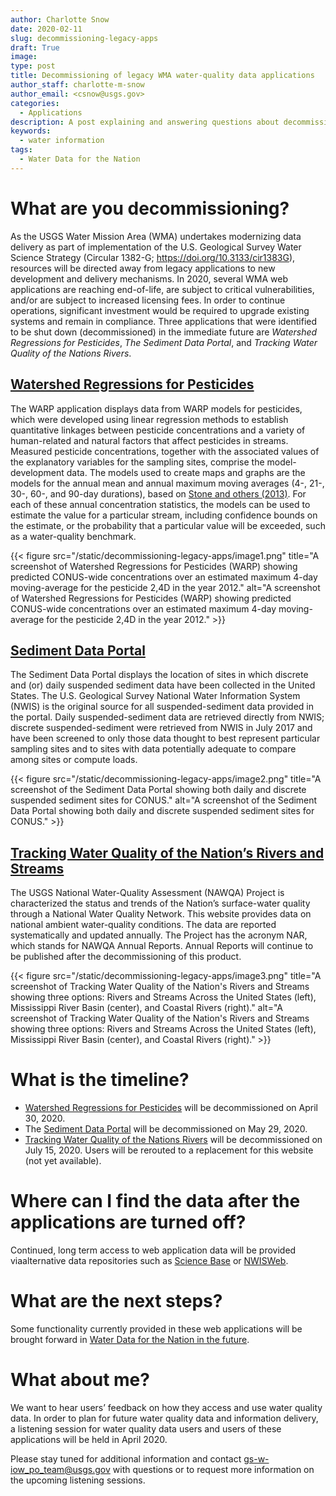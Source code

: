 ```yaml
---
author: Charlotte Snow
date: 2020-02-11
slug: decommissioning-legacy-apps
draft: True
image: 
type: post
title: Decommissioning of legacy WMA water-quality data applications
author_staff: charlotte-m-snow
author_email: <csnow@usgs.gov>
categories:
  - Applications
description: A post explaining and answering questions about decommissioning three legacy water applications
keywords:
  - water information
tags:
  - Water Data for the Nation
---
```


# What are you decommissioning? 

As the USGS Water Mission Area (WMA) undertakes modernizing data delivery as part of implementation of the U.S. Geological Survey Water Science Strategy (Circular 1382-G; <https://doi.org/10.3133/cir1383G>), resources will be directed away from legacy applications to new development and delivery mechanisms. In 2020, several WMA web applications are reaching end-of-life, are subject to critical vulnerabilities, and/or are subject to increased licensing fees. In order to continue operations, significant investment would be required to upgrade existing systems and remain in compliance. Three applications that were identified to be shut down (decommissioned) in the immediate future are *Watershed Regressions for Pesticides*, *The Sediment Data Portal*, and *Tracking Water Quality of the Nations Rivers*.

## [Watershed Regressions for Pesticides](https://cida.usgs.gov/warp/)
The WARP application displays data from  WARP models for pesticides, which were developed using linear regression methods to establish quantitative linkages between pesticide concentrations and a variety of human-related and natural factors that affect pesticides in streams. Measured pesticide concentrations, together with the associated values of the explanatory variables for the sampling sites, comprise the model-development data. The models used to create maps and graphs are the models for the annual mean and annual maximum moving averages (4-, 21-, 30-, 60-, and 90-day durations), based on [Stone and others (2013)](https://pubs.er.usgs.gov/publication/70055879). For each of these annual concentration statistics, the models can be used to estimate the value for a particular stream, including confidence bounds on the estimate, or the probability that a particular value will be exceeded, such as a water-quality benchmark. 

<div class="grid-row">
    <div class="grid-col-8 grid-offset-2">
    {{< figure src="/static/decommissioning-legacy-apps/image1.png" title="A screenshot of Watershed Regressions for Pesticides (WARP) showing predicted CONUS-wide concentrations over an estimated maximum 4-day moving-average for the pesticide 2,4D in the year 2012." alt="A screenshot of Watershed Regressions for Pesticides (WARP) showing predicted CONUS-wide concentrations over an estimated maximum 4-day moving-average for the pesticide 2,4D in the year 2012." >}}
    </div>
</div>

## [Sediment Data Portal](https://cida.usgs.gov/sediment/) 
The Sediment Data Portal displays the location of sites in which discrete and (or) daily suspended sediment data have been collected in the United States. The U.S. Geological Survey National Water Information System (NWIS) is the original source for all suspended-sediment data provided in the portal. Daily suspended-sediment data are retrieved directly from NWIS; discrete suspended-sediment were retrieved from NWIS in July 2017 and have been screened to only those data thought to best represent particular sampling sites and to sites with data potentially adequate to compare among sites or compute loads.

<div class="grid-row">
    <div class="grid-col-8 grid-offset-2">
    {{< figure src="/static/decommissioning-legacy-apps/image2.png" title="A screenshot of the Sediment Data Portal showing both daily and discrete suspended sediment sites for CONUS." alt="A screenshot of the Sediment Data Portal showing both daily and discrete suspended sediment sites for CONUS." >}}
    </div>
</div>


## [Tracking Water Quality of the Nation’s Rivers and Streams](https://cida.usgs.gov/quality/rivers/home)
The USGS National Water-Quality Assessment (NAWQA) Project is characterized the status and trends of the Nation’s surface-water quality through a National Water Quality Network. This website provides data on national ambient water-quality conditions. The data are reported systematically and updated annually. The Project has the acronym NAR, which stands for NAWQA Annual Reports.  Annual Reports will continue to be published after the decommissioning of this product.

<div class="grid-row">
    <div class="grid-col-8 grid-offset-2">
    {{< figure src="/static/decommissioning-legacy-apps/image3.png" title="A screenshot of Tracking Water Quality of the Nation's Rivers and Streams showing three options: Rivers and Streams Across the United States (left), Mississippi River Basin (center), and Coastal Rivers (right)." alt="A screenshot of Tracking Water Quality of the Nation's Rivers and Streams showing three options: Rivers and Streams Across the United States (left), Mississippi River Basin (center), and Coastal Rivers (right)." >}}
    </div>
</div>


# What is the timeline? 

* [Watershed Regressions for Pesticides](https://cida.usgs.gov/warp/) will be decommissioned on April 30, 2020. 
* The [Sediment Data Portal](https://cida.usgs.gov/sediment/) will be decommissioned on May 29, 2020. 
* [Tracking Water Quality of the Nations Rivers](https://cida.usgs.gov/quality/rivers/home) will be decommissioned on July 15, 2020. Users will be rerouted to a replacement for this website (not yet available).

# Where can I find the data after the applications are turned off? 

Continued, long term access to web application data will be provided viaalternative data repositories such as [Science Base](<https://www.sciencebase.gov/catalog/>) or [NWISWeb]([https://waterdata.usgs.gov](https://waterdata.usgs.gov/)). 

# What are the next steps? 

Some functionality currently provided in these web applications will be brought forward in [Water Data for the Nation in the future](https://waterdata.usgs.gov/blog/wdfn-tng/). 

# What about me? 

We want to hear users’ feedback on how they access and use water quality data. In order to plan for future water quality data and information delivery, a listening session for water quality data users and users of these applications will be held in April 2020.  

Please stay tuned for additional information and contact <gs-w-iow_po_team@usgs.gov> with questions or to request more information on the upcoming listening sessions.  
